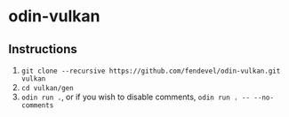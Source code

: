 # odin-vulkan

## Instructions

1. `git clone --recursive https://github.com/fendevel/odin-vulkan.git vulkan`
2. `cd vulkan/gen`
3. `odin run .`, or if you wish to disable comments, `odin run . -- --no-comments`
